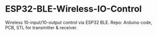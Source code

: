 # ESP32-BLE-Wireless-IO-Control
Wireless 10-input/10-output control via ESP32 BLE. Repo: Arduino code, PCB, STL for transmitter &amp; receiver.
